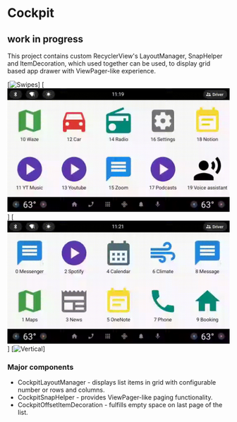 Cockpit
===========================================================
## work in progress
This project contains custom RecyclerView's LayoutManager, SnapHelper and ItemDecoration, which used
together can be used, to display grid based app drawer with ViewPager-like experience.

[![Swipes](https://github.com/dtokarzewski/Cockpit/blob/master/recordings/Cockpit%20swipes.gif)] 
[![Last page](https://github.com/dtokarzewski/Cockpit/blob/master/recordings/Cockpit%20last%20page.gif)]
[![Drag and drop](https://github.com/dtokarzewski/Cockpit/blob/master/recordings/Cockpit%20drag%20and%20drop.gif)]
[![Vertical](https://github.com/dtokarzewski/Cockpit/blob/master/recordings/Cockpit%20vertical.gif)]

### Major components
* CockpitLayoutManager - displays list items in grid with configurable number or rows and columns.
* CockpitSnapHelper - provides ViewPager-like paging functionality.
* CockpitOffsetItemDecoration - fulfills empty space on last page of the list.